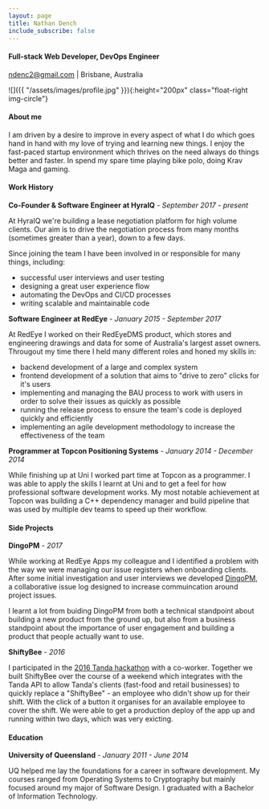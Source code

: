 ```yaml
---
layout: page
title: Nathan Dench
include_subscribe: false
---
```


#### Full-stack Web Developer, DevOps Engineer
[ndenc2@gmail.com](mailto:ndenc2@gmail.com) | Brisbane, Australia

![]({{ "/assets/images/profile.jpg" }}){:height="200px" class="float-right img-circle"}

#### About me

I am driven by a desire to improve in every aspect of what I do which goes hand in hand with my 
love of trying and learning new things. I enjoy the fast-paced startup environment which thrives on
the need always do things better and faster. In spend my spare time playing bike polo, doing Krav 
Maga and gaming.

#### Work History

**Co-Founder & Software Engineer at HyraIQ** - *September 2017 - present*

At HyraIQ we're building a lease negotiation platform for high volume clients. Our aim is to drive
the negotiation process from many months (sometimes greater than a year), down to a few days.

Since joining the team I have been involved in or responsible for many things, including:

* successful user interviews and user testing
* designing a great user experience flow
* automating the DevOps and CI/CD processes
* writing scalable and maintainable code

**Software Engineer at RedEye** - *January 2015 - September 2017*

At RedEye I worked on their RedEyeDMS product, which stores and engineering drawings and data for
some of Australia's largest asset owners. Througout my time there I held many different roles and 
honed my skills in:

* backend development of a large and complex system
* frontend development of a solution that aims to "drive to zero" clicks for it's users
* implementing and managing the BAU process to work with users in order to solve their issues as
  quickly as possible
* running the release process to ensure the team's code is deployed quickly and efficiently
* implementing an agile development methodology to increase the effectiveness of the team

**Programmer at Topcon Positioning Systems** - *January 2014 - December 2014*

While finishing up at Uni I worked part time at Topcon as a programmer. I was able to apply the 
skills I learnt at Uni and to get a feel for how professional software development works. My most 
notable achievement at Topcon was building a C++ dependency manager and build pipeline that was 
used by multiple dev teams to speed up their workflow.

#### Side Projects

**DingoPM** - *2017*

While working at RedEye Apps my colleague and I identified a problem with the way we were managing
our issue registers when onboarding clients. After some initial investigation and user interviews
we developed [DingoPM](https://dingo.pm), a collaborative issue log designed to increase 
commuincation around project issues.

I learnt a lot from buiding DingoPM from both a technical standpoint about building a new product
from the ground up, but also from a business standpoint about the importance of user engagement and
building a product that people actually want to use.

**ShiftyBee** - *2016*

I participated in the [2016 Tanda hackathon](https://www.tanda.co/brisbanes-largest-hackathon-2016/)
with a co-worker. Together we built ShiftyBee over the course of a weekend which integrates with 
the Tanda API to allow Tanda's clients (fast-food and retail businesses) to quickly replace a 
"ShiftyBee" - an employee who didn't show up for their shift. With the click of a button it 
organises for an available employee to cover the shift. We were able to get a production deploy of 
the app up and running within two days, which was very exicting.

#### Education

**University of Queensland** - *January 2011 - June 2014*

UQ helped me lay the foundations for a career in software development. My courses ranged from
Operating Systems to Cryptography but mainly focused around my major of Software Design. I 
graduated with a Bachelor of Information Technology.

